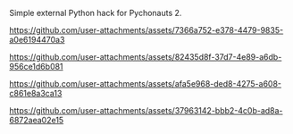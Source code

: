 Simple external Python hack for Pychonauts 2.


https://github.com/user-attachments/assets/7366a752-e378-4479-9835-a0e6194470a3



https://github.com/user-attachments/assets/82435d8f-37d7-4e89-a6db-956ce1d6b081



https://github.com/user-attachments/assets/afa5e968-ded8-4275-a608-c861e8a3ca13



https://github.com/user-attachments/assets/37963142-bbb2-4c0b-ad8a-6872aea02e15

